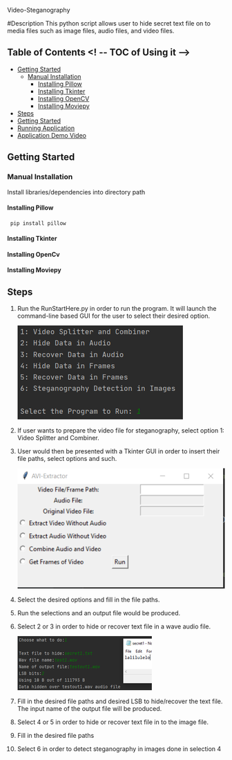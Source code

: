 Video-Steganography

#Description
This python script allows user to hide secret text file
on to media files such as image files, audio files, and video files.

## Table of Contents <! -- TOC of Using it -->
* [Getting Started](#getting-started)
  * [Manual Installation](#manual-installation)
    * [Installing Pillow](#installing-pillow)
    * [Installing Tkinter](#installing-tkinter)
    * [Installing OpenCV](#installing-opencv)
    * [Installing Moviepy](#installing-moviepy)
* [Steps](#Steps)
* [Getting Started](#getting-started)
* [Running Application](#running-application)
* [Application Demo Video](#application-demo-video)

## Getting Started

### Manual Installation
Install libraries/dependencies into directory path

#### Installing Pillow

     pip install pillow

#### Installing Tkinter
#### Installing OpenCv
#### Installing Moviepy

## Steps
1) Run the RunStartHere.py in order to run the program.
   It will launch the command-line based GUI for the user to select their desired option.

	![Main Gui](/images/maingui.PNG)

2) If user wants to prepare the video file for steganography, select option 1: Video Splitter and Combiner.
3) User would then be presented with a Tkinter GUI in order to insert their file paths, select options and such.

	![Avi Gui](/images/avigui.PNG)

4) Select the desired options and fill in the file paths.
5) Run the selections and an output file would be produced.
6) Select 2 or 3 in order to hide or recover text file in a wave audio file.

	![Hide Audio](/images/hideaud.png)

7) Fill in the desired file paths and desired LSB to hide/recover the text file. The input name of the output file will be produced. 
8) Select 4 or 5 in order to hide or recover text file in to the image file.
9) Fill in the desired file paths
10) Select 6 in order to detect steganography in images done in selection 4
